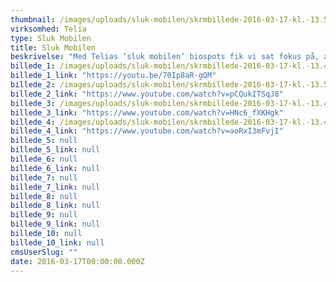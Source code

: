 ```yaml
---
thumbnail: /images/uploads/sluk-mobilen/skrmbillede-2016-03-17-kl.-13.50.46.png
virksomhed: Telia
type: Sluk Mobilen
title: Sluk Mobilen
beskrivelse: "Med Telias ’sluk mobilen’ biospots fik vi sat fokus på, at livet krævet et godt netværk – MEN at der skal være tid og plads til ro og fordybelse. F.eks. er det god stilat være offline, når du går i biografen. \n\n"
billede_1: /images/uploads/sluk-mobilen/skrmbillede-2016-03-17-kl.-13.48.19.png
billede_1_link: "https://youtu.be/70Ip8aR-gQM"
billede_2: /images/uploads/sluk-mobilen/skrmbillede-2016-03-17-kl.-13.58.08.png
billede_2_link: "https://www.youtube.com/watch?v=pCQukITSqJ8"
billede_3: /images/uploads/sluk-mobilen/skrmbillede-2016-03-17-kl.-13.46.55.png
billede_3_link: "https://www.youtube.com/watch?v=HNc6_fXKHgk"
billede_4: /images/uploads/sluk-mobilen/skrmbillede-2016-03-17-kl.-13.41.30.png
billede_4_link: "https://www.youtube.com/watch?v=aoRxI3mFvjI"
billede_5: null
billede_5_link: null
billede_6: null
billede_6_link: null
billede_7: null
billede_7_link: null
billede_8: null
billede_8_link: null
billede_9: null
billede_9_link: null
billede_10: null
billede_10_link: null
cmsUserSlug: ""
date: 2016-03-17T00:00:00.000Z
---
```


